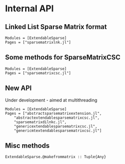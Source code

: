 # Internal API

## Linked List Sparse Matrix format

```@autodocs
Modules = [ExtendableSparse]
Pages = ["sparsematrixlnk.jl"]
```

## Some methods for SparseMatrixCSC

```@autodocs
Modules = [ExtendableSparse]
Pages = ["sparsematrixcsc.jl"]
```
## New API 
Under development - aimed at multithreading
```@autodocs; canonical = false
Modules = [ExtendableSparse]
Pages = ["abstractsparsematrixextension.jl",
    "abstractextendablesparsematrixcsc.jl",
    "sparsematrixdilnkc.jl",
    "genericextendablesparsematrixcsc.jl",
    "genericmtextendablesparsematrixcsc.jl"]
```


## Misc methods

```@docs
ExtendableSparse.@makefrommatrix :: Tuple{Any}
```
